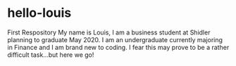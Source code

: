# hello-louis
First Respository
My name is Louis, I am a business student at Shidler planning to graduate May 2020. I am an undergraduate currently majoring in Finance and I am brand new to coding. I fear this may prove to be a rather difficult task...but here we go!

